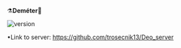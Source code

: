 ⚗️<b>Deméter</b>🌿

![version](https://img.shields.io/badge/Done-52%25-green)

•Link to server: https://github.com/trosecnik13/Deo_server
